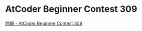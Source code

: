 AtCoder Beginner Contest 309
===

[問題 - AtCoder Beginner Contest 309](https://atcoder.jp/contests/abc309/tasks)
